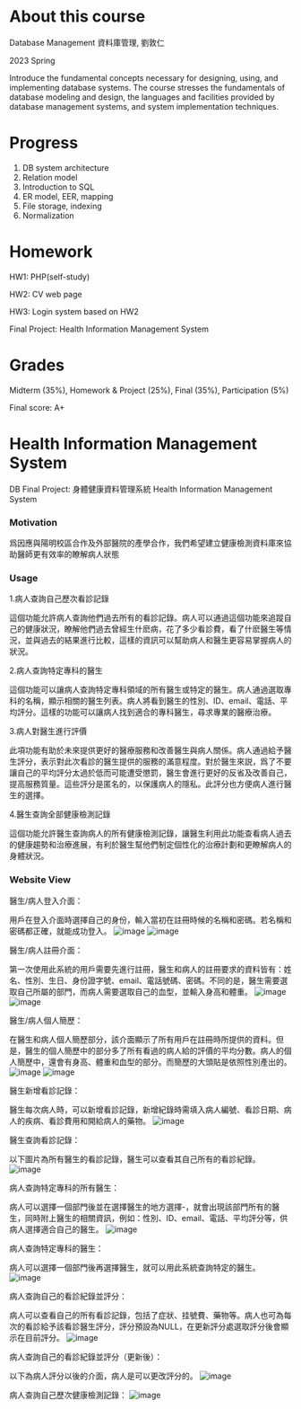 About this course
===
Database Management 資料庫管理, 劉敦仁

2023 Spring

Introduce the fundamental concepts necessary for designing, using, and 
implementing database systems. The course stresses the fundamentals of database modeling and 
design, the languages and facilities provided by database management systems, and system 
implementation techniques. 

Progress
===
1. DB system architecture
2. Relation model
3. Introduction to SQL
4. ER model, EER, mapping
5. File storage, indexing
6. Normalization 

Homework
===
HW1: PHP(self-study)

HW2: CV web page

HW3: Login system based on HW2

Final Project: Health Information Management System


Grades
===
Midterm (35%), Homework & Project (25%), Final (35%), Participation (5%)

Final score: A+


Health Information Management System
===
DB Final Project: 身體健康資料管理系統 Health Information Management System

### Motivation
爲因應與陽明校區合作及外部醫院的產學合作，我們希望建立健康檢測資料庫來協助醫師更有效率的瞭解病人狀態

### Usage
1.病人查詢自己歷次看診記錄

這個功能允許病人查詢他們過去所有的看診記錄。病人可以通過這個功能來追蹤自己的健康狀況，瞭解他們過去曾經生什麽病，花了多少看診費，看了什麽醫生等情況，並與過去的結果進行比較，這樣的資訊可以幫助病人和醫生更容易掌握病人的狀況。

2.病人查詢特定專科的醫生

這個功能可以讓病人查詢特定專科領域的所有醫生或特定的醫生。病人通過選取專科的名稱，顯示相關的醫生列表。病人將看到醫生的性別、ID、email、電話、平均評分。這樣的功能可以讓病人找到適合的專科醫生，尋求專業的醫療治療。

3.病人對醫生進行評價

此項功能有助於未來提供更好的醫療服務和改善醫生與病人關係。病人通過給予醫生評分，表示對此次看診的醫生提供的服務的滿意程度。對於醫生來説，爲了不要讓自己的平均評分太過於低而可能遭受懲罰，醫生會進行更好的反省及改善自己，提高服務質量。這些評分是匿名的，以保護病人的隱私。此評分也方便病人進行醫生的選擇。

4.醫生查詢全部健康檢測記錄

這個功能允許醫生查詢病人的所有健康檢測記錄，讓醫生利用此功能查看病人過去的健康趨勢和治療進展，有利於醫生幫他們制定個性化的治療計劃和更瞭解病人的身體狀況。

### Website View
醫生/病人登入介面：

用戶在登入介面時選擇自己的身份，輸入當初在註冊時候的名稱和密碼。若名稱和密碼都正確，就能成功登入。
![image](https://github.com/barrenshore/202302-Database/blob/main/Final_Project/final_project_group1/website%20view/1.jpg)
![image](https://github.com/barrenshore/202302-Database/blob/main/Final_Project/final_project_group1/website%20view/6.jpg)


醫生/病人註冊介面：

第一次使用此系統的用戶需要先進行註冊，醫生和病人的註冊要求的資料皆有：姓名、性別、生日、身份證字號、email、電話號碼、密碼。不同的是，醫生需要選取自己所屬的部門，而病人需要選取自己的血型，並輸入身高和體重。
![image](https://github.com/barrenshore/202302-Database/blob/main/Final_Project/final_project_group1/website%20view/2.jpg)
![image](https://github.com/barrenshore/202302-Database/blob/main/Final_Project/final_project_group1/website%20view/7.jpg)


醫生/病人個人簡歷：

在醫生和病人個人簡歷部分，該介面顯示了所有用戶在註冊時所提供的資料。但是，醫生的個人簡歷中的部分多了所有看過的病人給的評價的平均分數。病人的個人簡歷中，還會有身高、體重和血型的部分。而簡歷的大頭貼是依照性別產出的。
![image](https://github.com/barrenshore/202302-Database/blob/main/Final_Project/final_project_group1/website%20view/3.jpg)
![image](https://github.com/barrenshore/202302-Database/blob/main/Final_Project/final_project_group1/website%20view/8.jpg)


醫生新增看診記錄：

醫生每次病人時，可以新增看診記錄，新增紀錄時需填入病人編號、看診日期、病人的疾病、看診費用和開給病人的藥物。
![image](https://github.com/barrenshore/202302-Database/blob/main/Final_Project/final_project_group1/website%20view/4.jpg)


醫生查詢看診記錄：

以下圖片為所有醫生的看診記錄，醫生可以查看其自己所有的看診紀錄。
![image](https://github.com/barrenshore/202302-Database/blob/main/Final_Project/final_project_group1/website%20view/5.jpg)


病人查詢特定專科的所有醫生：

病人可以選擇一個部門後並在選擇醫生的地方選擇-，就會出現該部門所有的醫生，同時附上醫生的相關資訊，例如：性別、ID、email、電話、平均評分等，供病人選擇適合自己的醫生。
![image](https://github.com/barrenshore/202302-Database/blob/main/Final_Project/final_project_group1/website%20view/10.jpg)


病人查詢特定專科的醫生：

病人可以選擇一個部門後再選擇醫生，就可以用此系統查詢特定的醫生。
![image](https://github.com/barrenshore/202302-Database/blob/main/Final_Project/final_project_group1/website%20view/11.jpg)


病人查詢自己的看診紀錄並評分：

病人可以查看自己的所有看診記錄，包括了症狀、挂號費、藥物等。病人也可為每次的看診給予該看診醫生評分，評分預設為NULL，在更新評分處選取評分後會顯示在目前評分。
![image](https://github.com/barrenshore/202302-Database/blob/main/Final_Project/final_project_group1/website%20view/12.jpg)


病人查詢自己的看診紀錄並評分（更新後）：

以下為病人評分以後的介面，病人是可以更改評分的。
![image](https://github.com/barrenshore/202302-Database/blob/main/Final_Project/final_project_group1/website%20view/13.jpg)


病人查詢自己歷次健康檢測記錄：
![image](https://github.com/barrenshore/202302-Database/blob/main/Final_Project/final_project_group1/website%20view/14.jpg)
